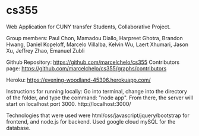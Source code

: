 # cs355
Web Application for CUNY transfer Students, Collaborative Project. 

Group members: Paul Chon, Mamadou Diallo, Harpreet Ghotra, Brandon Hwang, Daniel Kopeloff, Marcelo Villalba, Kelvin Wu, Laert Xhumari, Jason Xu, Jeffrey Zhao, Emanuel Zubli

Github Repository: https://github.com/marcelchelo/cs355
Contributors page: https://github.com/marcelchelo/cs355/graphs/contributors

Heroku: https://evening-woodland-45306.herokuapp.com/

Instructions for running locally: Go into terminal, change into the directory of the folder, and type the command: "node app". From there, the server will start on localhost port 3000.
http://localhost:3000/

Technologies that were used were html/css/javascript/jquery/bootstrap for frontend, and node.js for backend. Used google cloud mySQL for the database. 

 
 
 
 





